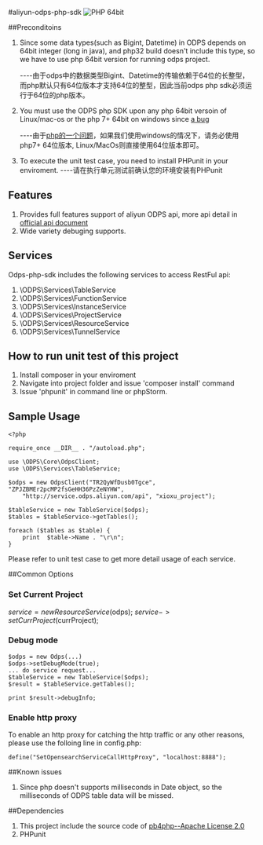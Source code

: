 #aliyun-odps-php-sdk
![PHP 64bit](https://img.shields.io/badge/php-64bit-green.svg)

##Preconditoins
1. Since some data types(such as Bigint, Datetime) in ODPS depends on 64bit integer (long in java), and php32 build doesn't include this type, so we have to use php 64bit version for running odps project.
    
    ----由于odps中的数据类型Bigint、Datetime的传输依赖于64位的长整型，而php默认只有64位版本才支持64位的整型，因此当前odps php sdk必须运行于64位的php版本。
2. You must use the ODPS php SDK upon any php 64bit versoin of Linux/mac-os or the php 7+ 64bit on windows since [a bug](https://bugs.php.net/bug.php?id=64863)
   
   ----由于[php的一个问题](https://bugs.php.net/bug.php?id=64863)，如果我们使用windows的情况下，请务必使用php7+ 64位版本, Linux/MacOs则直接使用64位版本即可。
3. To execute the unit test case, you need to install PHPunit in your enviroment.
   ----请在执行单元测试前确认您的环境安装有PHPunit

## Features
1. Provides full features support of aliyun ODPS api, more api detail in [official api document](http://repo.aliyun.com/api-doc/index.html)
2. Wide variety debuging supports.


## Services
Odps-php-sdk includes the following services to access RestFul api:

1. \ODPS\Services\TableService
2. \ODPS\Services\FunctionService
2. \ODPS\Services\InstanceService
2. \ODPS\Services\ProjectService
2. \ODPS\Services\ResourceService
2. \ODPS\Services\TunnelService

## How to run unit test of this project
1. Install composer in your enviroment
2. Navigate into project folder and issue 'composer install' command
3. Issue 'phpunit' in command line or phpStorm.

## Sample Usage
```
<?php

require_once __DIR__ . "/autoload.php";

use \ODPS\Core\OdpsClient;
use \ODPS\Services\TableService;

$odps = new OdpsClient("TR2QyWfDusb0Tgce", "ZPJZBMEr2pcMP2fsGeHH36PzZeNYHW",
    "http://service.odps.aliyun.com/api", "xioxu_project");

$tableService = new TableService($odps);
$tables = $tableService->getTables();

foreach ($tables as $table) {
    print  $table->Name . "\r\n";
}

```

Please refer to unit test case to get more detail usage of each service.

##Common Options

### Set Current Project
$service = new ResourceService($odps);
$service->setCurrProject($currProject);

### Debug mode
```
$odps = new Odps(...)
$odps->setDebugMode(true);
... do service request...
$tableService = new TableService($odps);
$result = $tableService.getTables();

print $result->debugInfo;

```

### Enable http proxy
To enable an http proxy for catching the http traffic or any other reasons, please use the folloing line in config.php:
```
define("SetOpensearchServiceCallHttpProxy", "localhost:8888");
```

##Known issues
1. Since php doesn't supports milliseconds in Date object, so the milliseconds of ODPS table data will be missed.

##Dependencies
1. This project include the source code of [pb4php--Apache License 2.0](https://code.google.com/archive/p/pb4php/)
2. PHPunit

